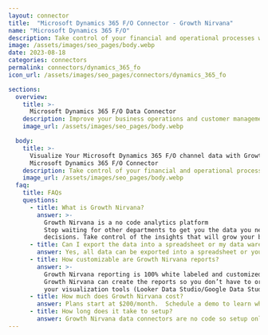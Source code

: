 ```yaml
---
layout: connector
title:  "Microsoft Dynamics 365 F/O Connector - Growth Nirvana"
name: "Microsoft Dynamics 365 F/O"
description: Take control of your financial and operational processes with Microsoft Dynamics 365 F/O. Streamline your business operations, reduce manual tasks, and drive growth through intelligent insights and powerful analytics.
image: /assets/images/seo_pages/body.webp
date: 2023-08-18
categories: connectors
permalink: connectors/dynamics_365_fo
icon_url: /assets/images/seo_pages/connectors/dynamics_365_fo

sections:
  overview:
    title: >-
      Microsoft Dynamics 365 F/O Data Connector
    description: Improve your business operations and customer management with the Microsoft Dynamics 365 F/O connector. Seamlessly integrate your financial and operational processes, gain valuable insights, and optimize your business performance. Streamline your workflow, automate key tasks, and enhance collaboration within your organization.
    image_url: /assets/images/seo_pages/body.webp

  body:
    title: >-
      Visualize Your Microsoft Dynamics 365 F/O channel data with Growth Nirvana's
      Microsoft Dynamics 365 F/O Connector
    description: Take control of your financial and operational processes with Microsoft Dynamics 365 F/O. Streamline your business operations, reduce manual tasks, and drive growth through intelligent insights and powerful analytics.
    image_url: /assets/images/seo_pages/body.webp
  faq:
    title: FAQs
    questions:
      - title: What is Growth Nirvana?
        answer: >-
          Growth Nirvana is a no code analytics platform 
          Stop waiting for other departments to get you the data you need to make critical business 
          decisions. Take control of the insights that will grow your business.
      - title: Can I export the data into a spreadsheet or my data warehouse?
        answer: Yes, all data can be exported into a spreadsheet or your data warehouse (Google BigQuery, AWS, Snowflake, Azure, etc)
      - title: How customizable are Growth Nirvana reports?
        answer: >-
          Growth Nirvana reporting is 100% white labeled and customized to your specifications.
          Growth Nirvana can create the reports so you don’t have to or you can connect
          your visualization tools (Looker Data Studio/Google Data Studio, Tableau, PowerBI, etc) to Growth Nirvana.
      - title: How much does Growth Nirvana cost?
        answer: Plans start at $200/month.  Schedule a demo to learn what plan is best for you.
      - title: How long does it take to setup?
        answer: Growth Nirvana data connectors are no code so setup only requires a few clicks.
---
```

